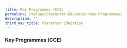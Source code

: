 ```yaml
---
title: Key Programmes (CCE)
permalink: /values/Character-Education/Key-Programmes/
description: ""
third_nav_title: Character Education
---
```

### Key Programmes (CCE)



